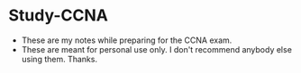 # Study-CCNA

- These are my notes while preparing for the CCNA exam.
- These are meant for personal use only. I don't recommend anybody else using them. Thanks.

